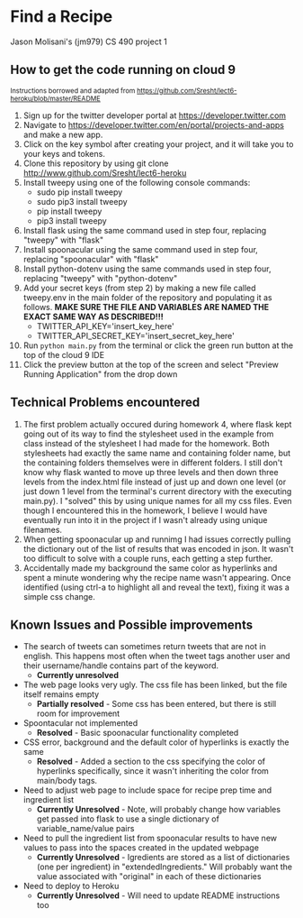 # Find a Recipe
Jason Molisani's (jm979) CS 490 project 1

## How to get the code running on cloud 9
<sup>Instructions borrowed and adapted from https://github.com/Sresht/lect6-heroku/blob/master/README</sup>  
1. Sign up for the twitter developer portal at https://developer.twitter.com
2. Navigate to https://developer.twitter.com/en/portal/projects-and-apps and make a new app.
3. Click on the key symbol after creating your project, and it will take you to your keys and tokens.
4. Clone this repository by using git clone http://www.github.com/Sresht/lect6-heroku
5. Install tweepy using one of the following console commands:
   - sudo pip install tweepy
   - sudo pip3 install tweepy
   - pip install tweepy
   - pip3 install tweepy
6. Install flask using the same command used in step four, replacing "tweepy" with "flask"
7. Install spoonacular using the same command used in step four, replacing "spoonacular" with "flask"
8. Install python-dotenv using the same commands used in step four, replacing "tweepy" with "python-dotenv"
9. Add your secret keys (from step 2) by making a new file called tweepy.env in the main folder of the repository and populating it as follows. **MAKE SURE THE FILE AND VARIABLES ARE NAMED THE EXACT SAME WAY AS DESCRIBED!!!**
   - TWITTER_API_KEY='insert_key_here'
   - TWITTER_API_SECRET_KEY='insert_secret_key_here'
10. Run `python main.py` from the terminal or click the green run button at the top of the cloud 9 IDE
10. Click the preview button at the top of the screen and select "Preview Running Application" from the drop down

## Technical Problems encountered
1. The first problem actually occured during homework 4, where flask kept going out of its way to find the stylesheet used in the example from class instead of the stylesheet I had made for the homework. Both stylesheets had exactly the same name and containing folder name, but the containing folders themselves were in different folders. I still don't know why flask wanted to move up three levels and then down three levels from the index.html file instead of just up and down one level (or just down 1 level from the terminal's current directory with the executing main.py). I "solved" this by using unique names for all my css files. Even though I encountered this in the homework, I believe I would have eventually run into it in the project if I wasn't already using unique filenames.
2. When getting spoonacular up and runnimg I had issues correctly pulling the dictionary out of the list of results that was encoded in json. It wasn't too difficult to solve with a couple runs, each getting a step further.
3. Accidentally made my background the same color as hyperlinks and spent a minute wondering why the recipe name wasn't appearing. Once identified (using ctrl-a to highlight all and reveal the text), fixing it was a simple css change.

## Known Issues and Possible improvements
- The search of tweets can sometimes return tweets that are not in english. This happens most often when the tweet tags another user and their username/handle contains part of the keyword.
  - **Currently unresolved**
- The web page looks very ugly. The css file has been linked, but the file itself remains empty
  - **Partially resolved** - Some css has been entered, but there is still room for improvement
- Spoontacular not implemented
  - **Resolved** - Basic spoonacular functionality completed
- CSS error, background and the default color of hyperlinks is exactly the same
  - **Resolved** - Added a section to the css specifying the color of hyperlinks specifically, since it wasn't inheriting the color from main/body tags.
- Need to adjust web page to include space for recipe prep time and ingredient list
  - **Currently Unresolved** - Note, will probably change how variables get passed into flask to use a single dictionary of variable_name/value pairs
- Need to pull the ingredient list from spoonacular results to have new values to pass into the spaces created in the updated webpage
  - **Currently Unresolved** - Igredients are stored as a list of dictionaries (one per ingredient) in "extendedIngredients." Will probably want the value associated with "original" in each of these dictionaries
- Need to deploy to Heroku
  - **Currently Unresolved** - Will need to update README instructions too
